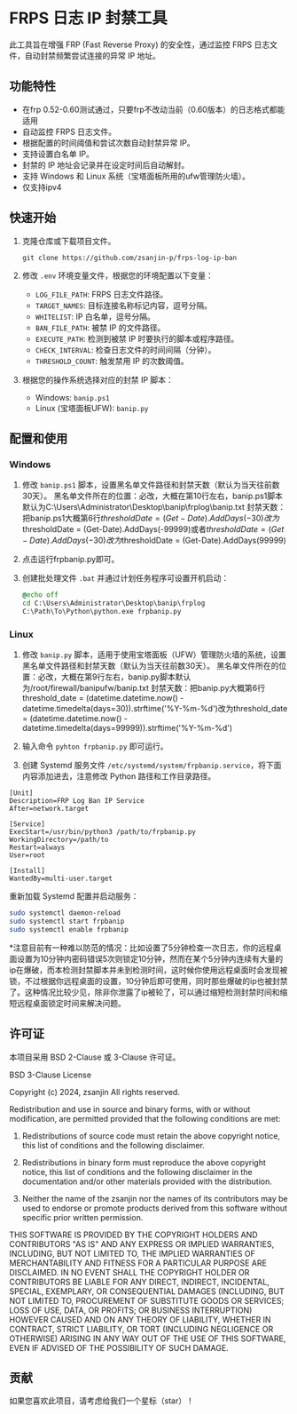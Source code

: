 
# FRPS 日志 IP 封禁工具

此工具旨在增强 FRP (Fast Reverse Proxy) 的安全性，通过监控 FRPS 日志文件，自动封禁频繁尝试连接的异常 IP 地址。

## 功能特性
- 在frp 0.52-0.60测试通过，只要frp不改动当前（0.60版本）的日志格式都能适用
- 自动监控 FRPS 日志文件。
- 根据配置的时间阈值和尝试次数自动封禁异常 IP。
- 支持设置白名单 IP。
- 封禁的 IP 地址会记录并在设定时间后自动解封。
- 支持 Windows 和 Linux 系统（宝塔面板所用的ufw管理防火墙）。
- 仅支持ipv4

## 快速开始

1. 克隆仓库或下载项目文件。
   ```
   git clone https://github.com/zsanjin-p/frps-log-ip-ban
   ```

2. 修改 `.env` 环境变量文件，根据您的环境配置以下变量：

   - `LOG_FILE_PATH`: FRPS 日志文件路径。
   - `TARGET_NAMES`: 目标连接名称标记内容，逗号分隔。
   - `WHITELIST`: IP 白名单，逗号分隔。
   - `BAN_FILE_PATH`: 被禁 IP 的文件路径。
   - `EXECUTE_PATH`: 检测到被禁 IP 时要执行的脚本或程序路径。
   - `CHECK_INTERVAL`: 检查日志文件的时间间隔（分钟）。
   - `THRESHOLD_COUNT`: 触发禁用 IP 的次数阈值。

3. 根据您的操作系统选择对应的封禁 IP 脚本：

   - Windows: `banip.ps1`
   - Linux (宝塔面板UFW): `banip.py`

## 配置和使用

### Windows

1. 修改 `banip.ps1` 脚本，设置黑名单文件路径和封禁天数（默认为当天往前数30天）。
黑名单文件所在的位置：必改，大概在第10行左右，banip.ps1脚本默认为C:\\Users\\Administrator\\Desktop\\banip\\frplog\\banip.txt
封禁天数：把banip.ps1大概第6行$thresholdDate = (Get-Date).AddDays(-30)改为$thresholdDate = (Get-Date).AddDays(-99999)或者$thresholdDate = (Get-Date).AddDays(-30)改为$thresholdDate = (Get-Date).AddDays(99999)

2. 点击运行frpbanip.py即可。

3. 创建批处理文件 `.bat` 并通过计划任务程序可设置开机启动：
   ```bat
   @echo off
   cd C:\Users\Administrator\Desktop\banip\frplog
   C:\Path\To\Python\python.exe frpbanip.py
   ```

### Linux

1. 修改 `banip.py` 脚本，适用于使用宝塔面板（UFW）管理防火墙的系统，设置黑名单文件路径和封禁天数（默认为当天往前数30天）。
黑名单文件所在的位置：必改，大概在第9行左右，banip.py脚本默认为/root/firewall/banipufw/banip.txt
封禁天数：把banip.py大概第6行threshold_date = (datetime.datetime.now() - datetime.timedelta(days=30)).strftime('%Y-%m-%d')改为threshold_date = (datetime.datetime.now() - datetime.timedelta(days=99999)).strftime('%Y-%m-%d')

2. 输入命令 `pyhton frpbanip.py` 即可运行。

3. 创建 Systemd 服务文件 `/etc/systemd/system/frpbanip.service`，将下面内容添加进去，注意修改 Python 路径和工作目录路径。

```
[Unit]
Description=FRP Log Ban IP Service
After=network.target

[Service]
ExecStart=/usr/bin/python3 /path/to/frpbanip.py
WorkingDirectory=/path/to
Restart=always
User=root

[Install]
WantedBy=multi-user.target
```


   重新加载 Systemd 配置并启动服务：
   ```bash
   sudo systemctl daemon-reload
   sudo systemctl start frpbanip
   sudo systemctl enable frpbanip
   ```


*注意目前有一种难以防范的情况：比如设置了5分钟检查一次日志，你的远程桌面设置为10分钟内密码错误5次则锁定10分钟，然而在某个5分钟内连续有大量的ip在爆破，而本检测封禁脚本并未到检测时间，这时候你使用远程桌面时会发现被锁，不过根据你远程桌面的设置，10分钟后即可使用，同时那些爆破的ip也被封禁了。这种情况比较少见，除非你泄露了ip被轮了，可以通过缩短检测封禁时间和缩短远程桌面锁定时间来解决问题。


## 许可证

本项目采用 BSD 2-Clause 或 3-Clause 许可证。

BSD 3-Clause License

Copyright (c) 2024, zsanjin
All rights reserved.

Redistribution and use in source and binary forms, with or without
modification, are permitted provided that the following conditions are met:

1. Redistributions of source code must retain the above copyright notice, this
   list of conditions and the following disclaimer.

2. Redistributions in binary form must reproduce the above copyright notice,
   this list of conditions and the following disclaimer in the documentation
   and/or other materials provided with the distribution.

3. Neither the name of the zsanjin nor the names of its contributors may be used
   to endorse or promote products derived from this software without specific
   prior written permission.

THIS SOFTWARE IS PROVIDED BY THE COPYRIGHT HOLDERS AND CONTRIBUTORS "AS IS"
AND ANY EXPRESS OR IMPLIED WARRANTIES, INCLUDING, BUT NOT LIMITED TO, THE
IMPLIED WARRANTIES OF MERCHANTABILITY AND FITNESS FOR A PARTICULAR PURPOSE ARE
DISCLAIMED. IN NO EVENT SHALL THE COPYRIGHT HOLDER OR CONTRIBUTORS BE LIABLE FOR
ANY DIRECT, INDIRECT, INCIDENTAL, SPECIAL, EXEMPLARY, OR CONSEQUENTIAL DAMAGES
(INCLUDING, BUT NOT LIMITED TO, PROCUREMENT OF SUBSTITUTE GOODS OR SERVICES;
LOSS OF USE, DATA, OR PROFITS; OR BUSINESS INTERRUPTION) HOWEVER CAUSED AND ON
ANY THEORY OF LIABILITY, WHETHER IN CONTRACT, STRICT LIABILITY, OR TORT
(INCLUDING NEGLIGENCE OR OTHERWISE) ARISING IN ANY WAY OUT OF THE USE OF THIS
SOFTWARE, EVEN IF ADVISED OF THE POSSIBILITY OF SUCH DAMAGE.


## 贡献

如果您喜欢此项目，请考虑给我们一个星标（star）！


